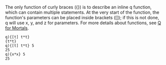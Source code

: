 The only function of curly braces ({}) is to describe an inline q function, which can contain multiple statements. At the very start of the function, the function's parameters can be placed inside brackets (\[\]); if this is not done, q will use x, y, and z for parameters. For more details about functions, see [Q for Mortals](JB:QforMortals2/functions "wikilink").

    q){[t] t*t}
    {t*t}
    q){[t] t*t} 5
    25
    q){x*x} 5
    25

